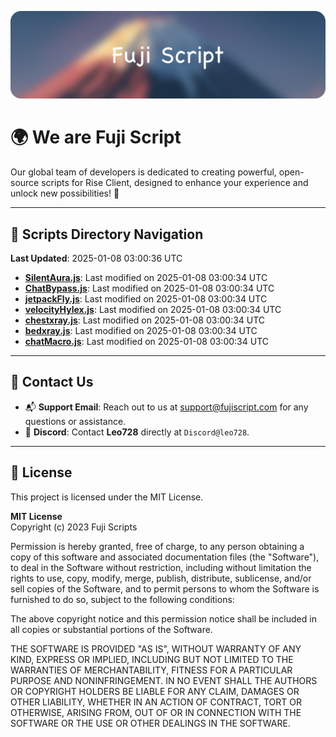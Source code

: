![Banner](.github/b.webp)

# 🌍 **We are Fuji Script**

Our global team of developers is dedicated to creating powerful, open-source scripts for Rise Client, designed to enhance your experience and unlock new possibilities! 🌟

---
<!-- SCRIPTS_NAVIGATION_START -->
## 📂 **Scripts Directory Navigation**

**Last Updated**: 2025-01-08 03:00:36 UTC

- **[SilentAura.js](scripts/SilentAura.js)**: Last modified on 2025-01-08 03:00:34 UTC
- **[ChatBypass.js](scripts/ChatBypass.js)**: Last modified on 2025-01-08 03:00:34 UTC
- **[jetpackFly.js](scripts/jetpackFly.js)**: Last modified on 2025-01-08 03:00:34 UTC
- **[velocityHylex.js](scripts/velocityHylex.js)**: Last modified on 2025-01-08 03:00:34 UTC
- **[chestxray.js](scripts/chestxray.js)**: Last modified on 2025-01-08 03:00:34 UTC
- **[bedxray.js](scripts/bedxray.js)**: Last modified on 2025-01-08 03:00:34 UTC
- **[chatMacro.js](scripts/chatMacro.js)**: Last modified on 2025-01-08 03:00:34 UTC

<!-- SCRIPTS_NAVIGATION_END -->

---

## 💬 **Contact Us**  
- 📬 **Support Email**: Reach out to us at [support@fujiscript.com](mailto:support@fujiscript.com) for any questions or assistance.  
- 💬 **Discord**: Contact **Leo728** directly at `Discord@leo728`.

---

## 📜 **License**

This project is licensed under the MIT License.  

**MIT License**  
Copyright (c) 2023 Fuji Scripts  

Permission is hereby granted, free of charge, to any person obtaining a copy of this software and associated documentation files (the "Software"), to deal in the Software without restriction, including without limitation the rights to use, copy, modify, merge, publish, distribute, sublicense, and/or sell copies of the Software, and to permit persons to whom the Software is furnished to do so, subject to the following conditions:  

The above copyright notice and this permission notice shall be included in all copies or substantial portions of the Software.  

THE SOFTWARE IS PROVIDED "AS IS", WITHOUT WARRANTY OF ANY KIND, EXPRESS OR IMPLIED, INCLUDING BUT NOT LIMITED TO THE WARRANTIES OF MERCHANTABILITY, FITNESS FOR A PARTICULAR PURPOSE AND NONINFRINGEMENT. IN NO EVENT SHALL THE AUTHORS OR COPYRIGHT HOLDERS BE LIABLE FOR ANY CLAIM, DAMAGES OR OTHER LIABILITY, WHETHER IN AN ACTION OF CONTRACT, TORT OR OTHERWISE, ARISING FROM, OUT OF OR IN CONNECTION WITH THE SOFTWARE OR THE USE OR OTHER DEALINGS IN THE SOFTWARE.  
